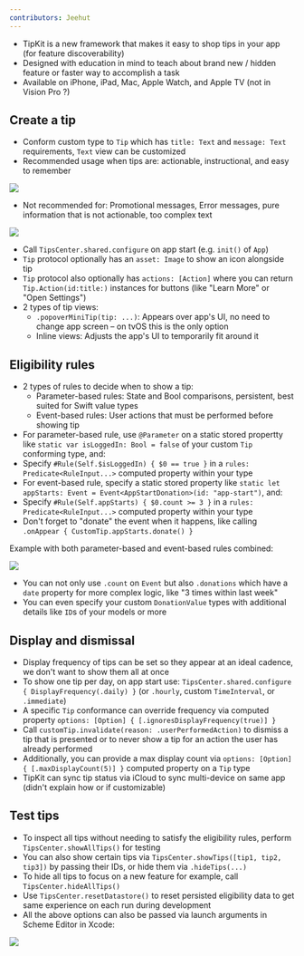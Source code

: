 ```yaml
---
contributors: Jeehut
---
```


- TipKit is a new framework that makes it easy to shop tips in your app (for feature discoverability)
- Designed with education in mind to teach about brand new / hidden feature or faster way to accomplish a task
- Available on iPhone, iPad, Mac, Apple Watch, and Apple TV (not in Vision Pro ?)

## Create a tip

- Conform custom type to `Tip` which has `title: Text` and `message: Text` requirements, `Text` view can be customized
- Recommended usage when tips are: actionable, instructional, and easy to remember

![][Recommended]

[Recommended]: ../../../images/notes/wwdc23/10224/Recommended.png

- Not recommended for: Promotional messages, Error messages, pure information that is not actionable, too complex text

![][NotRecommended]

[NotRecommended]: ../../../images/notes/wwdc23/10224/NotRecommended.png

- Call `TipsCenter.shared.configure` on app start (e.g. `init()` of `App`)
- `Tip` protocol optionally has an `asset: Image` to show an icon alongside tip
- `Tip` protocol also optionally has `actions: [Action]` where you can return `Tip.Action(id:title:)` instances for buttons (like "Learn More" or "Open Settings")
- 2 types of tip views:
	- `.popoverMiniTip(tip: ...)`: Appears over app's UI, no need to change app screen – on tvOS this is the only option
	- Inline views: Adjusts the app's UI to temporarily fit around it

## Eligibility rules

- 2 types of rules to decide when to show a tip:
	- Parameter-based rules: State and Bool comparisons, persistent, best suited for Swift value types
	- Event-based rules: User actions that must be performed before showing tip
- For parameter-based rule, use `@Parameter` on a static stored propertty like `static var isLoggedIn: Bool = false` of your custom `Tip` conforming type, and:
- Specify `#Rule(Self.$isLoggedIn) { $0 == true }` in a `rules: Predicate<RuleInput...>` computed property within your type
- For event-based rule, specify a static stored property like `static let appStarts: Event = Event<AppStartDonation>(id: "app-start")`, and:
- Specify `#Rule(Self.appStarts) { $0.count >= 3 }` in a `rules: Predicate<RuleInput...>` computed property within your type
- Don't forget to "donate" the event when it happens, like calling `.onAppear { CustomTip.appStarts.donate() }`

Example with both parameter-based and event-based rules combined:

![][CombinedRules]

[CombinedRules]: ../../../images/notes/wwdc23/10224/CombinedRules.png

- You can not only use `.count` on `Event` but also `.donations` which have a `date` property for more complex logic, like "3 times within last week"
- You can even specify your custom `DonationValue` types with additional details like `ID`s of your models or more

## Display and dismissal

- Display frequency of tips can be set so they appear at an ideal cadence, we don't want to show them all at once
- To show one tip per day, on app start use: `TipsCenter.shared.configure { DisplayFrequency(.daily) }` (or `.hourly`, custom `TimeInterval`, or `.immediate`)
- A specific `Tip` conformance can override frequency via computed property `options: [Option] { [.ignoresDisplayFrequency(true)] }`
- Call `customTip.invalidate(reason: .userPerformedAction)` to dismiss a tip that is presented or to never show a tip for an action the user has already performed
- Additionally, you can provide a max display count via `options: [Option] { [.maxDisplayCount(5)] }` computed property on a `Tip` type
- TipKit can sync tip status via iCloud to sync multi-device on same app (didn't explain how or if customizable)


## Test tips

- To inspect all tips without needing to satisfy the eligibility rules, perform `TipsCenter.showAllTips()` for testing
- You can also show certain tips via `TipsCenter.showTips([tip1, tip2, tip3])` by passing their IDs, or hide them via `.hideTips(...)`
- To hide all tips to focus on a new feature for example, call `TipsCenter.hideAllTips()`
- Use `TipsCenter.resetDatastore()` to reset persisted eligibility data to get same experience on each run during development
- All the above options can also be passed via launch arguments in Scheme Editor in Xcode:

![][LaunchArguments]

[LaunchArguments]: ../../../images/notes/wwdc23/10224/LaunchArguments.png
